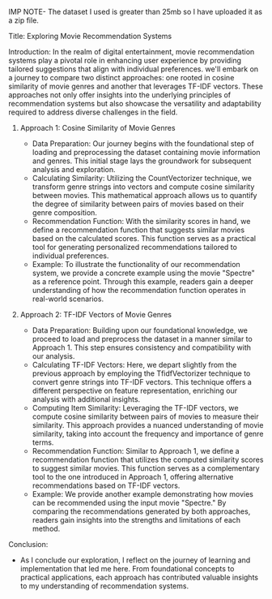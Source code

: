 IMP NOTE- The dataset I used is greater than 25mb so I have uploaded it as a zip file.

Title: Exploring Movie Recommendation Systems

Introduction:
In the realm of digital entertainment, movie recommendation systems play a pivotal role in enhancing user experience by providing tailored suggestions that align with individual preferences. we'll embark on a journey to compare two distinct approaches: one rooted in cosine similarity of movie genres and another that leverages TF-IDF vectors. These approaches not only offer insights into the underlying principles of recommendation systems but also showcase the versatility and adaptability required to address diverse challenges in the field.

1. Approach 1: Cosine Similarity of Movie Genres
   - Data Preparation: Our journey begins with the foundational step of loading and preprocessing the dataset containing movie information and genres. This initial stage lays the groundwork for subsequent analysis and exploration.
   - Calculating Similarity: Utilizing the CountVectorizer technique, we transform genre strings into vectors and compute cosine similarity between movies. This mathematical approach allows us to quantify the degree of similarity between pairs of movies based on their genre composition.
   - Recommendation Function: With the similarity scores in hand, we define a recommendation function that suggests similar movies based on the calculated scores. This function serves as a practical tool for generating personalized recommendations tailored to individual preferences.
   - Example: To illustrate the functionality of our recommendation system, we provide a concrete example using the movie "Spectre" as a reference point. Through this example, readers gain a deeper understanding of how the recommendation function operates in real-world scenarios.

2. Approach 2: TF-IDF Vectors of Movie Genres
   - Data Preparation: Building upon our foundational knowledge, we proceed to load and preprocess the dataset in a manner similar to Approach 1. This step ensures consistency and compatibility with our analysis.
   - Calculating TF-IDF Vectors: Here, we depart slightly from the previous approach by employing the TfidfVectorizer technique to convert genre strings into TF-IDF vectors. This technique offers a different perspective on feature representation, enriching our analysis with additional insights.
   - Computing Item Similarity: Leveraging the TF-IDF vectors, we compute cosine similarity between pairs of movies to measure their similarity. This approach provides a nuanced understanding of movie similarity, taking into account the frequency and importance of genre terms.
   - Recommendation Function: Similar to Approach 1, we define a recommendation function that utilizes the computed similarity scores to suggest similar movies. This function serves as a complementary tool to the one introduced in Approach 1, offering alternative recommendations based on TF-IDF vectors.
   - Example: We provide another example demonstrating how movies can be recommended using the input movie "Spectre." By comparing the recommendations generated by both approaches, readers gain insights into the strengths and limitations of each method.


Conclusion:
   - As I conclude our exploration, I reflect on the journey of learning and implementation that led me here. From foundational concepts to practical applications, each approach has contributed valuable insights to my understanding of recommendation systems.



